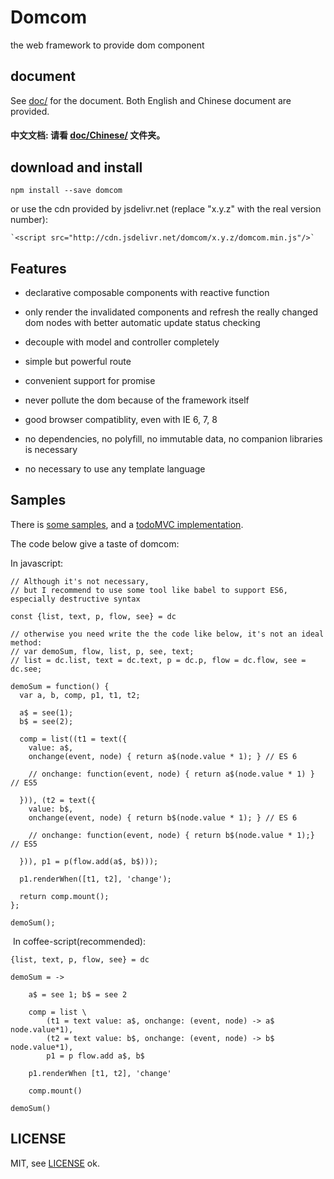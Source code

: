 # Domcom
  the web framework to provide dom component

## document

  See [doc/](https://github.com/taijiweb/domcom/tree/master/doc) for the document. Both English and Chinese document are provided.

#### 中文文档: **请看 [doc/Chinese/](https://github.com/taijiweb/domcom/tree/master/doc/Chinese) 文件夹。**

## download and install

    npm install --save domcom

  or use the cdn provided by jsdelivr.net (replace "x.y.z" with the real version number):

    `<script src="http://cdn.jsdelivr.net/domcom/x.y.z/domcom.min.js"/>`

## Features
* declarative composable components with reactive function

* only render the invalidated components and refresh the really changed dom nodes with better automatic update status checking

* decouple with model and controller completely

* simple but powerful route

* convenient support for promise

* never pollute the dom because of the framework itself

* good browser compatiblity, even with IE 6, 7, 8

* no dependencies, no polyfill, no immutable data, no companion libraries is necessary

* no necessary to use any template language

## Samples
There is [some  samples](https://github.com/taijiweb/domcom/tree/master/demo), and a [todoMVC implementation](https://github.com/taijiweb/domcom/tree/master/demo/todomvc).

The code below give a taste of domcom:

In javascript:

    // Although it's not necessary, 
    // but I recommend to use some tool like babel to support ES6, especially destructive syntax

    const {list, text, p, flow, see} = dc

    // otherwise you need write the the code like below, it's not an ideal method:
    // var demoSum, flow, list, p, see, text;​
    // list = dc.list, text = dc.text, p = dc.p, flow = dc.flow, see = dc.see;
    ​
    demoSum = function() {
      var a, b, comp, p1, t1, t2;

      a$ = see(1);
      b$ = see(2);

      comp = list((t1 = text({
        value: a$,
        onchange(event, node) { return a$(node.value * 1); } // ES 6

        // onchange: function(event, node) { return a$(node.value * 1) } // ES5

      })), (t2 = text({
        value: b$,
        onchange(event, node) { return b$(node.value * 1); } // ES 6

        // onchange: function(event, node) { return b$(node.value * 1);}  // ES5

      })), p1 = p(flow.add(a$, b$)));

      p1.renderWhen([t1, t2], 'change');

      return comp.mount();
    };
    ​
    demoSum();
​
In coffee-script(recommended):

    {list, text, p, flow, see} = dc

    demoSum = ->

        a$ = see 1; b$ = see 2

        comp = list \
            (t1 = text value: a$, onchange: (event, node) -> a$ node.value*1),
            (t2 = text value: b$, onchange: (event, node) -> b$ node.value*1),
            p1 = p flow.add a$, b$

        p1.renderWhen [t1, t2], 'change'

        comp.mount()

    demoSum()

## LICENSE
MIT, see [LICENSE](https://github.com/taijiweb/domcom/blob/master/LICENSE)
ok.
